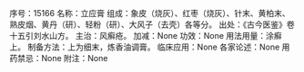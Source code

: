 序号：15166
名称：立应膏
组成：象皮（烧灰）、红枣（烧灰）、针末、黄柏末、熟皮烟、黄丹（研）、轻粉（研）、大风子（去壳）各等分。
出处：《古今医鉴》卷十五引刘水山方。
主治：风癣疮。
加减：None
功效：None
用法用量：涂癣上。
制备方法：上为细末，炼香油调膏。
临床应用：None
各家论述：None
用药禁忌：None
附注：None
